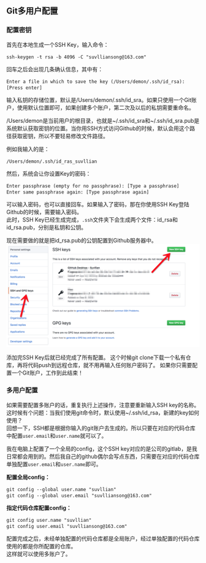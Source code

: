 ## Git多用户配置

### 配置密钥
首先在本地生成一个SSH Key，输入命令：

```
ssh-keygen -t rsa -b 4096 -C "suvlliansong@163.com"
```

回车之后会出现几条确认信息，其中有：

```
Enter a file in which to save the key (/Users/demon/.ssh/id_rsa): [Press enter]
```

输入私钥的存储位置，默认是/Users/demon/.ssh/id_sra。如果只使用一个Git账户，使用默认位置即可，如果创建多个账户，第二次及以后的私钥需要重命名。  

/Users/demon是当前用户的根目录，也就是~/.ssh/id_sra和~/.ssh/id_sra.pub是系统默认获取密钥的位置。当你用SSH方式访问Github的时候，默认会用这个路径获取密钥，所以不要轻易修改文件路径。

例如我输入的是：

```
/Users/demon/.ssh/id_ras_suvllian
```

然后，系统会让你设置Key的密码：

```
Enter passphrase (empty for no passphrase): [Type a passphrase]
Enter same passphrase again: [Type passphrase again]
```

可以输入密码，也可以直接回车。如果输入了密码，那在你使用SSH Key登陆Github的时候，需要输入密码。  
此时，SSH Key已经生成完成，`.ssh`文件夹下会生成两个文件：id_rsa和id_rsa.pub，分别是私钥和公钥。

现在需要做的就是把id_rsa.pub的公钥配置到Github服务器中。
![git-ssh-keys](./images/git-ssh-key.png)

添加完SSH Key后就已经完成了所有配置。
这个时候git clone下载一个私有仓库，再将代码push到远程仓库，就不用再输入任何账户密码了。
如果你只需要配置一个Git账户，工作到此结束！

### 多用户配置
如果需要配置多账户的话，重复执行上述操作，注意要重新输入SSH key的名称。
这时候有个问题：当我们使用git命令时，默认使用~/.ssh/id_rsa，新建的key如何使用？  
回想一下，SSH都是根据你输入的git账户去生成的。所以只要在对应的代码仓库中配置`user.email`和`user.name`就可以了。   

我在电脑上配置了一个全局的config，这个SSH key对应的是公司的gitlab，是我日常都会用到的。然后我自己的github偶尔会写点东西，只需要在对应的代码仓库单独配置`user.email`和`user.name`即可。

**配置全局config：**

```
git config --global user.name "suvllian"
git config --global user.email "suvlliansong@163.com"
```

**指定代码仓库配置config：**

```
git config user.name "suvllian"
git config user.email "suvlliansong@163.com"
```

配置完成之后，未经单独配置的代码仓库都是全局账户，经过单独配置的代码仓库使用的都是你所配置的仓库。  
这样就可以使用多账户了。